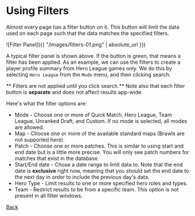 # Using Filters
Almost every page has a filter button on it. This button will limit the data used
on each page such that the data matches the specified filters.

![Filter Panel]({{ "/images/filters-01.png" | absolute_url }})

A typical filter panel is shown above. If the button is green, that means a filter has been applied.
As an example, we can use the filters to create a player profile summary from Hero League games only.
We do this by selecting `Hero League` from the `Mode` menu, and then clicking search.

** Filters are not applied until you click search.**
Note also that each filter button is __separate__ and does not affect results app-wide.

Here's what the filter options are:
* Mode - Choose one or more of Quick Match, Hero League, Team League, Unranked Draft, and Custom.
If no mode is selected, all modes are allowed.
* Map - Choose one or more of the available standard maps (Brawls are not supported here).
* Patch - Choose one or more patches. This is similar to using start and end date but is a little more precise.
You will only see patch numbers for matches that exist in the database.
* Start/End date - Chose a date range to limit data to. Note that the end date is __exclusive__ right now,
meaning that you should set the end date to the next day in order to include the previous day's data.
* Hero Type - Limit results to one or more specified hero roles and types.
* Team - Restrict results to be from a specific team. This option is not present in all filter windows.

[Back](https://ebshimizu.github.io/stats-of-the-storm/)